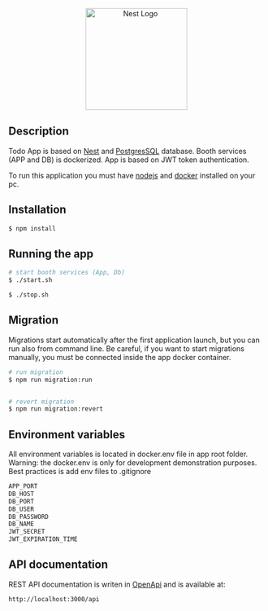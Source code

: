 <p align="center">
  <a href="http://nestjs.com/" target="blank"><img src="https://nestjs.com/img/logo-small.svg" width="200" alt="Nest Logo" /></a>
</p>


## Description

Todo App is based on [Nest](https://nestjs.com/) and [PostgresSQL](https://www.postgresql.org/) database. Booth services (APP and DB) is dockerized. App is based on JWT token authentication.

To run this application you must have [nodejs](https://nodejs.org/en) and [docker](https://www.docker.com/) installed on your pc.

## Installation

```bash
$ npm install
```

## Running the app

```bash
# start booth services (App, Db)
$ ./start.sh

$ ./stop.sh
```
## Migration
Migrations start automatically after the first application launch,
but you can run also from command line. Be careful, if you want to start migrations manually, you must be connected inside the app docker container.

```bash
# run migration
$ npm run migration:run


# revert migration
$ npm run migration:revert
```

## Environment variables
All environment variables is located in docker.env file in app root folder. Warning: the docker.env is only for development demonstration purposes. Best practices is add env files to .gitignore

```bash
APP_PORT
DB_HOST
DB_PORT
DB_USER
DB_PASSWORD
DB_NAME
JWT_SECRET
JWT_EXPIRATION_TIME
```
## API documentation
REST API documentation is writen in [OpenApi](https://swagger.io/specification/) and is available at: 
```bash
http://localhost:3000/api
```
